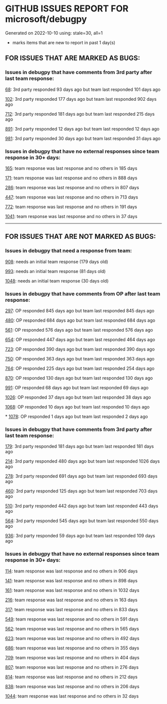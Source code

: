 
# GITHUB ISSUES REPORT FOR microsoft/debugpy


Generated on 2022-10-10 using: stale=30, all=1


* marks items that are new to report in past 1 day(s)


## FOR ISSUES THAT ARE MARKED AS BUGS:


### Issues in debugpy that have comments from 3rd party after last team response:


  [68](https://github.com/microsoft/debugpy/issues/68 "Attach to local process not working in VS Code on Windows with venv "): 3rd party responded 93 days ago but team last responded 101 days ago

  [102](https://github.com/microsoft/debugpy/issues/102 "Gunicorn: Attach to Process Id Error - Timed out waiting for debug server to connect"): 3rd party responded 177 days ago but team last responded 902 days ago

  [712](https://github.com/microsoft/debugpy/issues/712 "notification like &quot;Failed launch debugger for child process xxxx&quot;."): 3rd party responded 181 days ago but team last responded 215 days ago

  [891](https://github.com/microsoft/debugpy/issues/891 "Error: Server[1] disconnected unexpectedly when typing anything in the Python debug console while debugging"): 3rd party responded 12 days ago but team last responded 12 days ago

  [981](https://github.com/microsoft/debugpy/issues/981 "&quot;repr was slow&quot; warning is modal in Visual Studio"): 3rd party responded 30 days ago but team last responded 31 days ago

### Issues in debugpy that have no external responses since team response in 30+ days:


  [165](https://github.com/microsoft/debugpy/issues/165 "Entry points aren't being found while test debugging"): team response was last response and no others in 185 days

  [171](https://github.com/microsoft/debugpy/issues/171 "Ctrl+C causes KeyboardInterrupt inside pydevd"): team response was last response and no others in 888 days

  [286](https://github.com/microsoft/debugpy/issues/286 "Attach to local process assumes i386 architecture? "): team response was last response and no others in 807 days

  [447](https://github.com/microsoft/debugpy/issues/447 "Running `breakpoint()` in the watch causes buggy behaviour"): team response was last response and no others in 713 days

  [772](https://github.com/microsoft/debugpy/issues/772 "CXXABI requirement"): team response was last response and no others in 191 days

  [1041](https://github.com/microsoft/debugpy/issues/1041 "Breakpoints on secondary threads don't trigger when using PyQt5"): team response was last response and no others in 37 days

---

## FOR ISSUES THAT ARE NOT MARKED AS BUGS:


### Issues in debugpy that need a response from team:


  [908](https://github.com/microsoft/debugpy/issues/908 "Create persistent custom commands"): needs an initial team response (179 days old)

  [993](https://github.com/microsoft/debugpy/issues/993 "add support for thread names for non python threads "): needs an initial team response (81 days old)

  [1048](https://github.com/microsoft/debugpy/issues/1048 "Support for eventlet"): needs an initial team response (30 days old)

### Issues in debugpy that have comments from OP after last team response:


  [297](https://github.com/microsoft/debugpy/issues/297 "Could a disable_attach API available?"): OP responded 845 days ago but team last responded 845 days ago

  [480](https://github.com/microsoft/debugpy/issues/480 "Error message for embedded python adapter timeout"): OP responded 684 days ago but team last responded 684 days ago

  [561](https://github.com/microsoft/debugpy/issues/561 "Treat mapped files as my code"): OP responded 576 days ago but team last responded 576 days ago

  [654](https://github.com/microsoft/debugpy/issues/654 "Support for supportsLoadedSourcesRequest"): OP responded 447 days ago but team last responded 464 days ago

  [723](https://github.com/microsoft/debugpy/issues/723 "Provide public API to attach debugger in excepthook and see unhandled exception"): OP responded 390 days ago but team last responded 390 days ago

  [750](https://github.com/microsoft/debugpy/issues/750 "Support PEP 582 (__pypackages__) for just-my-code and user-uncaught exceptions"): OP responded 363 days ago but team last responded 363 days ago

  [764](https://github.com/microsoft/debugpy/issues/764 "Problems with python in VSC, eg. not working logs and pathlib and importlib.util"): OP responded 225 days ago but team last responded 254 days ago

  [870](https://github.com/microsoft/debugpy/issues/870 "Provide APIs to stop listening / stop debugger"): OP responded 130 days ago but team last responded 130 days ago

  [991](https://github.com/microsoft/debugpy/issues/991 "Allow throwing exceptions in the debugger"): OP responded 68 days ago but team last responded 69 days ago

  [1026](https://github.com/microsoft/debugpy/issues/1026 "Debugger sometimes looks stuck with embedded interpreter"): OP responded 37 days ago but team last responded 38 days ago

  [1068](https://github.com/microsoft/debugpy/issues/1068 "When debugging python code, the computer freezes for a few seconds, which are followed by BSOD"): OP responded 10 days ago but team last responded 10 days ago

\* [1078](https://github.com/microsoft/debugpy/issues/1078 "When getting the repr of a pandas dataframe in the repl, don't do any customization to avoid getting a big output."): OP responded 1 days ago but team last responded 2 days ago

### Issues in debugpy that have comments from 3rd party after last team response:


  [179](https://github.com/microsoft/debugpy/issues/179 "Build native binaries on ci and distribute those."): 3rd party responded 181 days ago but team last responded 181 days ago

  [214](https://github.com/microsoft/debugpy/issues/214 "Step-back / Time Travel Debugging"): 3rd party responded 480 days ago but team last responded 1026 days ago

  [278](https://github.com/microsoft/debugpy/issues/278 "When ungrouped, list and dict variables have inconvenient sort order"): 3rd party responded 691 days ago but team last responded 693 days ago

  [460](https://github.com/microsoft/debugpy/issues/460 "Cannot Attach again after disconnect"): 3rd party responded 125 days ago but team last responded 703 days ago

  [510](https://github.com/microsoft/debugpy/issues/510 "Stop at breakpoints during evaluate request (recursive debugging)"): 3rd party responded 442 days ago but team last responded 443 days ago

  [564](https://github.com/microsoft/debugpy/issues/564 "Ignore &quot;justMyCode&quot; flag when doing a step into target"): 3rd party responded 545 days ago but team last responded 550 days ago

  [936](https://github.com/microsoft/debugpy/issues/936 "Cannot remote debug Python through SSH"): 3rd party responded 59 days ago but team last responded 109 days ago

### Issues in debugpy that have no external responses since team response in 30+ days:


  [114](https://github.com/microsoft/debugpy/issues/114 "repr () not used in window displays (Issue #1661 continued)"): team response was last response and no others in 906 days

  [141](https://github.com/microsoft/debugpy/issues/141 "redirect input on debug"): team response was last response and no others in 898 days

  [161](https://github.com/microsoft/debugpy/issues/161 "Support the equivalent of Autos in VS"): team response was last response and no others in 1032 days

  [216](https://github.com/microsoft/debugpy/issues/216 "Launch VSCode via PYTHONBREAKPOINT and Python 3.7's breakpoint() function."): team response was last response and no others in 163 days

  [317](https://github.com/microsoft/debugpy/issues/317 "Make variable order for dict keys configurable"): team response was last response and no others in 833 days

  [549](https://github.com/microsoft/debugpy/issues/549 "timeout or cancelling of debugpy.connect call"): team response was last response and no others in 591 days

  [562](https://github.com/microsoft/debugpy/issues/562 "Add support for terminateThreads request."): team response was last response and no others in 565 days

  [623](https://github.com/microsoft/debugpy/issues/623 "Improve logging of loading of native library (used to set tracing to all threads)"): team response was last response and no others in 492 days

  [686](https://github.com/microsoft/debugpy/issues/686 "Debug inline values shows values twice"): team response was last response and no others in 355 days

  [709](https://github.com/microsoft/debugpy/issues/709 "Support pyside6 (without frame-eval mode)"): team response was last response and no others in 404 days

  [807](https://github.com/microsoft/debugpy/issues/807 "VS Code IDE Freezes on Remote Breakpoint"): team response was last response and no others in 276 days

  [814](https://github.com/microsoft/debugpy/issues/814 "Provide a way to notify users of where a RecursionError happens"): team response was last response and no others in 212 days

  [838](https://github.com/microsoft/debugpy/issues/838 "Debug output and watches don't use custom repr()/str() for long strings?"): team response was last response and no others in 206 days

  [1044](https://github.com/microsoft/debugpy/issues/1044 "Attach to process takes a long time"): team response was last response and no others in 32 days
